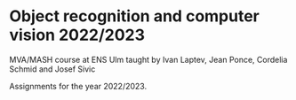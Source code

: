# Object recognition and computer vision 2022/2023

MVA/MASH course at ENS Ulm taught by Ivan Laptev, Jean Ponce, Cordelia Schmid and Josef Sivic

Assignments for the year 2022/2023.
